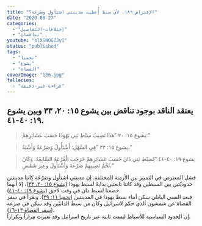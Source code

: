```yaml
---
title: "الإعتراض ١٨٦، لأي سبط أُعطيت مدينتي اشتأول وصَرعَة؟"
date: "2020-08-27"
categories:
  - "إختلافات-التفاصيل"
  - "تناقضات"
youtube: "slXSNOGZJyI"
status: "published"
tags:
  - "نحميا"
  - "يشوع"
  - "القضاة"
coverImage: "186.jpg"
fallacies:
  - "قراءة-غير-دقيقة"
---
```


## **يعتقد الناقد بوجود تناقض بين يشوع ١٥: ٢٠، ٣٣ وبين يشوع ١٩: ٤٠-٤١.**

> يشوع ١٥: ٢٠ ”هذَا نَصِيبُ سِبْطِ بَنِي يَهُوذَا حَسَبَ عَشَائِرِهِمْ:“  

> يشوع ١٥: ٣٣ ”فِي السَّهْلِ: أَشْتَأُولُ وَصَرْعَةُ وَأَشْنَةُ،“  

> يشوع ١٩: ٤٠-٤١ ”لِسِبْطِ بَنِي دَانَ حَسَبَ عَشَائِرِهِمْ خَرَجَتِ الْقُرْعَةُ السَّابِعَةُ. وَكَانَ تُخُمُ نَصِيبِهِمْ صَرْعَةَ وَأَشْتَأُولَ وَعِيرَ شَمْسٍ،“


فشل المعترض في التمييز بين الأزمنة المختلفة. إن مدينتي اشتأول وصَرْعَة كانتا مدينتين حدوديّتين بين السبطين وقد كانتا تابعتين بدايةً لسبط يهوذا ([يشوع ١٥: ٢٠، ٣٣](https://biblia.com/books/ar-vandyke/josh15.20-33))، إلا أنهما خضعتا لسبط دان في وقت لاحق ([يشوع ١٩: ٤٠-٤١](https://biblia.com/books/ar-vandyke/josh19.40-41)).  
فبعد السبي البابلي سكن أبناء سبط يهوذا في المدينتين ([نحميا ١١: ٢٩](https://biblia.com/books/ar-vandyke/neh11.29)). ونقرأ في سفر القضاة عن شمشون الذي حكم لاسرائيل وكان من سبط الدانيّين وقد سكن في صرعة ([سفر القضاة ١٣-١٦](https://biblia.com/books/ar-vandyke/jdg13)).  
إن الحدود السياسية للأسباط ليست ثابتة عبر تاريخ اسرائيل وقد تغيرت مراراً وتكراراً.
